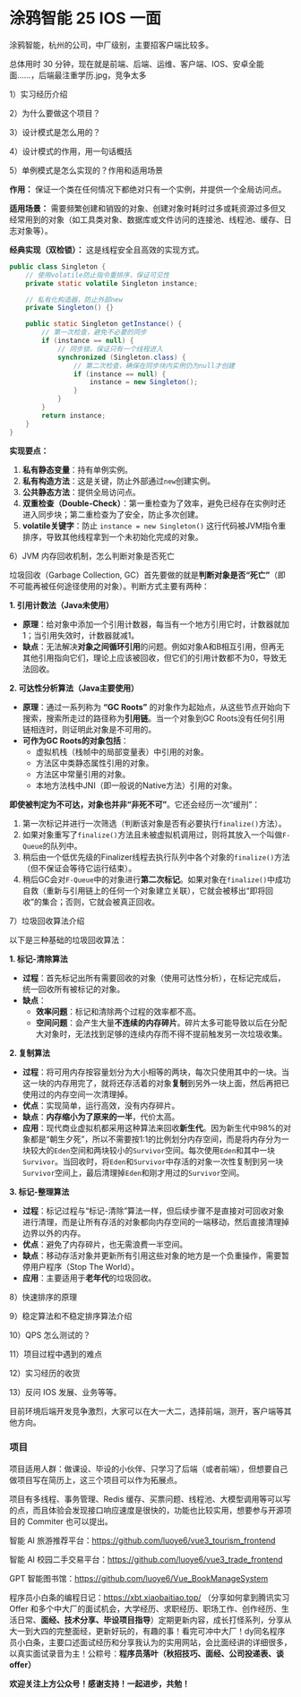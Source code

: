 # 涂鸦智能  25 IOS 一面

涂鸦智能，杭州的公司，中厂级别，主要招客户端比较多。

总体用时 30 分钟，现在就是前端、后端、运维、客户端、IOS、安卓全能面......，后端最注重学历.jpg，竞争太多

1）实习经历介绍

2）为什么要做这个项目？

3）设计模式是怎么用的？

4）设计模式的作用，用一句话概括

5）单例模式是怎么实现的？作用和适用场景

**作用：**
保证一个类在任何情况下都绝对只有一个实例，并提供一个全局访问点。

**适用场景：**
需要频繁创建和销毁的对象、创建对象时耗时过多或耗资源过多但又经常用到的对象（如工具类对象、数据库或文件访问的连接池、线程池、缓存、日志对象等）。

**经典实现（双检锁）：**
这是线程安全且高效的实现方式。

```java
public class Singleton {
    // 使用volatile防止指令重排序，保证可见性
    private static volatile Singleton instance;

    // 私有化构造器，防止外部new
    private Singleton() {}

    public static Singleton getInstance() {
        // 第一次检查，避免不必要的同步
        if (instance == null) {
            // 同步锁，保证只有一个线程进入
            synchronized (Singleton.class) {
                // 第二次检查，确保在同步块内实例仍为null才创建
                if (instance == null) {
                    instance = new Singleton();
                }
            }
        }
        return instance;
    }
}
```

**实现要点：**

1. **私有静态变量**：持有单例实例。
2. **私有构造方法**：这是关键，防止外部通过`new`创建实例。
3. **公共静态方法**：提供全局访问点。
4. **双重检查（Double-Check）**：第一重检查为了效率，避免已经存在实例时还进入同步块；第二重检查为了安全，防止多次创建。
5. **volatile关键字**：防止 `instance = new Singleton()` 这行代码被JVM指令重排序，导致其他线程拿到一个未初始化完成的对象。

6）JVM 内存回收机制，怎么判断对象是否死亡

垃圾回收（Garbage Collection, GC）首先要做的就是**判断对象是否“死亡”**（即不可能再被任何途径使用的对象）。判断方式主要有两种：

**1. 引用计数法（Java未使用）**

- **原理**：给对象中添加一个引用计数器，每当有一个地方引用它时，计数器就加1；当引用失效时，计数器就减1。
- **缺点**：无法解决**对象之间循环引用**的问题。例如对象A和B相互引用，但再无其他引用指向它们，理论上应该被回收，但它们的引用计数都不为0，导致无法回收。

**2. 可达性分析算法（Java主要使用）**

- **原理**：通过一系列称为 **“GC Roots”** 的对象作为起始点，从这些节点开始向下搜索，搜索所走过的路径称为**引用链**。当一个对象到GC Roots没有任何引用链相连时，则证明此对象是不可用的。
- **可作为GC Roots的对象包括**：
  - 虚拟机栈（栈帧中的局部变量表）中引用的对象。
  - 方法区中类静态属性引用的对象。
  - 方法区中常量引用的对象。
  - 本地方法栈中JNI（即一般说的Native方法）引用的对象。

**即使被判定为不可达，对象也并非“非死不可”**。它还会经历一次“缓刑”：

1. 第一次标记并进行一次筛选（判断该对象是否有必要执行`finalize()`方法）。
2. 如果对象重写了`finalize()`方法且未被虚拟机调用过，则将其放入一个叫做`F-Queue`的队列中。
3. 稍后由一个低优先级的Finalizer线程去执行队列中各个对象的`finalize()`方法（但不保证会等待它运行结束）。
4. 稍后GC会对`F-Queue`中的对象进行**第二次标记**。如果对象在`finalize()`中成功自救（重新与引用链上的任何一个对象建立关联），它就会被移出“即将回收”的集合；否则，它就会被真正回收。

7）垃圾回收算法介绍

以下是三种基础的垃圾回收算法：

**1. 标记-清除算法**

- **过程**：首先标记出所有需要回收的对象（使用可达性分析），在标记完成后，统一回收所有被标记的对象。
- **缺点**：
  - **效率问题**：标记和清除两个过程的效率都不高。
  - **空间问题**：会产生大量**不连续的内存碎片**。碎片太多可能导致以后在分配大对象时，无法找到足够的连续内存而不得不提前触发另一次垃圾收集。

**2. 复制算法**

- **过程**：将可用内存按容量划分为大小相等的两块，每次只使用其中的一块。当这一块的内存用完了，就将还存活着的对象**复制**到另外一块上面，然后再把已使用过的内存空间一次清理掉。
- **优点**：实现简单，运行高效，没有内存碎片。
- **缺点**：**内存缩小为了原来的一半**，代价太高。
- **应用**：现代商业虚拟机都采用这种算法来回收**新生代**。因为新生代中98%的对象都是“朝生夕死”，所以不需要按1:1的比例划分内存空间，而是将内存分为一块较大的`Eden`空间和两块较小的`Survivor`空间。每次使用`Eden`和其中一块`Survivor`。当回收时，将`Eden`和`Survivor`中存活的对象一次性复制到另一块`Survivor`空间上，最后清理掉`Eden`和刚才用过的`Survivor`空间。

**3. 标记-整理算法**

- **过程**：标记过程与“标记-清除”算法一样，但后续步骤不是直接对可回收对象进行清理，而是让所有存活的对象都向内存空间的一端移动，然后直接清理掉边界以外的内存。
- **优点**：避免了内存碎片，也无需浪费一半空间。
- **缺点**：移动存活对象并更新所有引用这些对象的地方是一个负重操作，需要暂停用户程序（Stop The World）。
- **应用**：主要适用于**老年代**的垃圾回收。

8）快速排序的原理

9）稳定算法和不稳定排序算法介绍

10）QPS 怎么测试的？

11）项目过程中遇到的难点

12）实习经历的收货

13）反问 IOS 发展、业务等等。

目前环境后端开发竞争激烈，大家可以在大一大二，选择前端，测开，客户端等其他方向。

### 项目

项目适用人群：做课设、毕设的小伙伴、只学习了后端（或者前端），但想要自己做项目写在简历上，这三个项目可以作为拓展点。

项目有多线程、事务管理、Redis 缓存、买票问题、线程池、大模型调用等可以写的点，而且体验会发现接口响应速度是很快的，功能也比较实用，想要参与开源项目的 Commiter 也可以提出。

智能 AI 旅游推荐平台：https://github.com/luoye6/vue3_tourism_frontend

智能 AI 校园二手交易平台：https://github.com/luoye6/vue3_trade_frontend

GPT 智能图书馆：https://github.com/luoye6/Vue_BookManageSystem

程序员小白条的编程日记：https://xbt.xiaobaitiao.top/ （分享如何拿到腾讯实习 Offer 和多个中大厂的面试机会，大学经历、求职经历、职场工作、创作经历、生活日常、**面经、技术分享、毕设项目指导**）定期更新内容，成长打怪系列，分享从大一到大四的完整面经，更新好玩的，有趣的事！看完可冲中大厂！dy同名程序员小白条，主要口述面试经历和分享我认为的实用网站，会比面经讲的详细很多，以真实面试录音为主！公粽号：**程序员落叶（秋招技巧、面经、公司投递表、谈offer）**

**欢迎关注上方公众号！感谢支持！一起进步，共勉！**